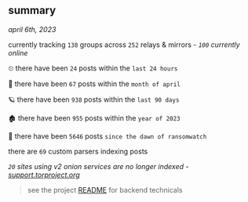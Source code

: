 
## summary
_april 6th, 2023_

currently tracking `138` groups across `252` relays & mirrors - _`100` currently online_

⏲ there have been `24` posts within the `last 24 hours`

🦈 there have been `67` posts within the `month of april`

🪐 there have been `938` posts within the `last 90 days`

🏚 there have been `955` posts within the `year of 2023`

🦕 there have been `5646` posts `since the dawn of ransomwatch`

there are `69` custom parsers indexing posts

_`20` sites using v2 onion services are no longer indexed - [support.torproject.org](https://support.torproject.org/onionservices/v2-deprecation/)_

> see the project [README](https://github.com/joshhighet/ransomwatch#ransomwatch--) for backend technicals
